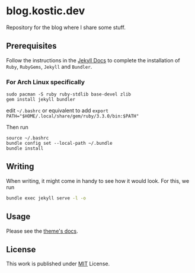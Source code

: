 # blog.kostic.dev

Repository for the blog where I share some stuff.

## Prerequisites

Follow the instructions in the [Jekyll Docs](https://jekyllrb.com/docs/installation/) to complete the installation of `Ruby`, `RubyGems`, `Jekyll` and `Bundler`.

### For Arch Linux specifically

```
sudo pacman -S ruby ruby-stdlib base-devel zlib 
gem install jekyll bundler
```

edit `~/.bashrc` or equivalent to add `export PATH="$HOME/.local/share/gem/ruby/3.3.0/bin:$PATH"`


Then run
```
source ~/.bashrc
bundle config set --local-path ~/.bundle
bundle install 
```

## Writing

When writing, it might come in handy to see how it would look. For this, we run

```zsh
bundle exec jekyll serve -l -o
```


## Usage

Please see the [theme's docs](https://github.com/cotes2020/jekyll-theme-chirpy#documentation).

## License

This work is published under [MIT][mit] License.

[gem]: https://rubygems.org/gems/jekyll-theme-chirpy
[chirpy]: https://github.com/cotes2020/jekyll-theme-chirpy/
[use-template]: https://github.com/cotes2020/chirpy-starter/generate
[CD]: https://en.wikipedia.org/wiki/Continuous_deployment
[mit]: https://github.com/cotes2020/chirpy-starter/blob/master/LICENSE
